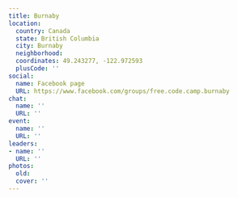 ```yaml
---
title: Burnaby
location:
  country: Canada
  state: British Columbia
  city: Burnaby
  neighborhood: 
  coordinates: 49.243277, -122.972593
  plusCode: ''
social:
  name: Facebook page
  URL: https://www.facebook.com/groups/free.code.camp.burnaby
chat:
  name: ''
  URL: ''
event:
  name: ''
  URL: ''
leaders:
- name: ''
  URL: ''
photos:
  old: 
  cover: ''
---
```

